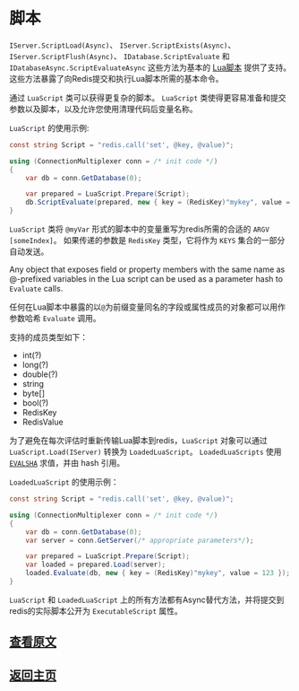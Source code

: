 ﻿脚本
===

`IServer.ScriptLoad(Async)`、 `IServer.ScriptExists(Async)`、`IServer.ScriptFlush(Async)`、 `IDatabase.ScriptEvaluate` 和 `IDatabaseAsync.ScriptEvaluateAsync` 这些方法为基本的 [Lua脚本](http://redis.io/commands/EVAL) 提供了支持。
这些方法暴露了向Redis提交和执行Lua脚本所需的基本命令。

通过 `LuaScript` 类可以获得更复杂的脚本。 `LuaScript` 类使得更容易准备和提交参数以及脚本，以及允许您使用清理代码后变量名称。

`LuaScript` 的使用示例:

``` csharp
const string Script = "redis.call('set', @key, @value)";

using (ConnectionMultiplexer conn = /* init code */)
{
    var db = conn.GetDatabase(0);

    var prepared = LuaScript.Prepare(Script);
    db.ScriptEvaluate(prepared, new { key = (RedisKey)"mykey", value = 123 });
}
```

`LuaScript` 类将 `@myVar` 形式的脚本中的变量重写为redis所需的合适的 `ARGV [someIndex]`。 
如果传递的参数是 `RedisKey` 类型，它将作为 `KEYS` 集合的一部分自动发送。

Any object that exposes field or property members with the same name as @-prefixed variables in the Lua script can be used as a parameter hash to
`Evaluate` calls.  

任何在Lua脚本中暴露的以`@`为前缀变量同名的字段或属性成员的对象都可以用作参数哈希 `Evaluate` 调用。

支持的成员类型如下：

- int(?)
- long(?)
- double(?)
- string
- byte[]
- bool(?)
- RedisKey
- RedisValue

为了避免在每次评估时重新传输Lua脚本到redis，`LuaScript` 对象可以通过 `LuaScript.Load(IServer)` 转换为 `LoadedLuaScript`。
`LoadedLuaScripts` 使用 [`EVALSHA`](http://redis.io/commands/evalsha) 求值，并由 hash 引用。

`LoadedLuaScript` 的使用示例：

``` csharp
const string Script = "redis.call('set', @key, @value)";

using (ConnectionMultiplexer conn = /* init code */)
{
    var db = conn.GetDatabase(0);
    var server = conn.GetServer(/* appropriate parameters*/);

    var prepared = LuaScript.Prepare(Script);
    var loaded = prepared.Load(server);
    loaded.Evaluate(db, new { key = (RedisKey)"mykey", value = 123 });
}
```

`LuaScript` 和 `LoadedLuaScript` 上的所有方法都有Async替代方法，并将提交到redis的实际脚本公开为 `ExecutableScript` 属性。

[查看原文](https://github.com/StackExchange/StackExchange.Redis/blob/master/docs/Scripting.md)
---

[返回主页](./README.md)
---